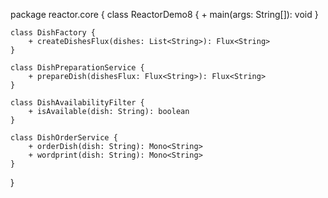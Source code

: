 package reactor.core {
    class ReactorDemo8 {
        + main(args: String[]): void
    }

    class DishFactory {
        + createDishesFlux(dishes: List<String>): Flux<String>
    }

    class DishPreparationService {
        + prepareDish(dishesFlux: Flux<String>): Flux<String>
    }

    class DishAvailabilityFilter {
        + isAvailable(dish: String): boolean
    }

    class DishOrderService {
        + orderDish(dish: String): Mono<String>
        + wordprint(dish: String): Mono<String>
    }
}

